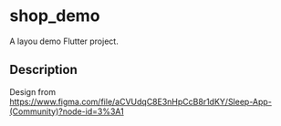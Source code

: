 # shop_demo

A layou demo Flutter project.

## Description

Design from https://www.figma.com/file/aCVUdqC8E3nHpCcB8r1dKY/Sleep-App-(Community)?node-id=3%3A1



